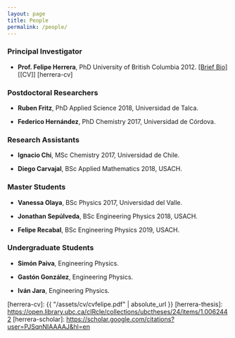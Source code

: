 ```yaml
---
layout: page
title: People
permalink: /people/ 
---
```


### Principal Investigator 

* **Prof. Felipe Herrera**, PhD University of British Columbia 2012. [[Brief Bio]](/about/) [[CV]] [herrera-cv]

### Postdoctoral Researchers

* **Ruben Fritz**, PhD Applied Science 2018, Universidad de Talca. 

* **Federico Hernández**, PhD Chemistry 2017, Universidad de Córdova. 

### Research Assistants

* **Ignacio Chi**, MSc Chemistry 2017, Universidad de Chile.

* **Diego Carvajal**, BSc Applied Mathematics 2018, USACH.

### Master Students

* **Vanessa Olaya**, BSc Physics 2017, Universidad del Valle.

* **Jonathan Sepúlveda**, BSc Engineering Physics 2018, USACH.

* **Felipe Recabal**, BSc Engineering Physics 2019, USACH.

### Undergraduate Students 

* **Simón Paiva**, Engineering Physics.

* **Gastón González**, Engineering Physics.

* **Iván Jara**, Engineering Physics.

[fisica-usach]: http://www.fisica.usach.cl
[krems-website]: https://groups.chem.ubc.ca/krems/ 
[herrera-cv]: {{ "/assets/cv/cvfelipe.pdf" | absolute_url }}
[herrera-thesis]: https://open.library.ubc.ca/cIRcle/collections/ubctheses/24/items/1.0062442
[herrera-scholar]: https://scholar.google.com/citations?user=PJSqnNIAAAAJ&hl=en


